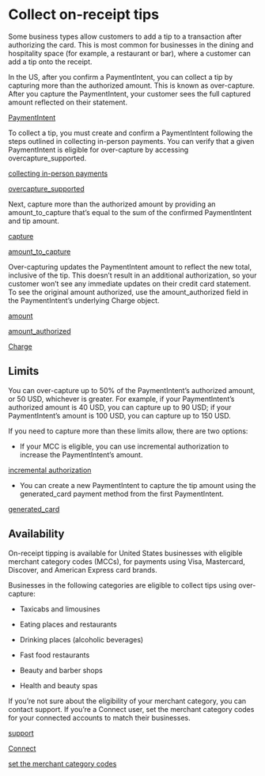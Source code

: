 # Collect on-receipt tips

Some business types allow customers to add a tip to a transaction after authorizing the card. This is most common for businesses in the dining and hospitality space (for example, a restaurant or bar), where a customer can add a tip onto the receipt.

In the US, after you confirm a PaymentIntent, you can collect a tip by capturing more than the authorized amount. This is known as over-capture. After you capture the PaymentIntent, your customer sees the full captured amount reflected on their statement.

[PaymentIntent](/api/payment_intents)

To collect a tip, you must create and confirm a PaymentIntent following the steps outlined in collecting in-person payments. You can verify that a given PaymentIntent is eligible for over-capture by accessing overcapture_supported.

[collecting in-person payments](/terminal/payments/collect-payment)

[overcapture_supported](/api/charges/object#charge_object-payment_method_details-card_present-overcapture_supported)

Next, capture more than the authorized amount by providing an amount_to_capture that’s equal to the sum of the confirmed PaymentIntent and tip amount.

[capture](/api/payment_intents/capture)

[amount_to_capture](/api/payment_intents/capture#capture_payment_intent-amount_to_capture)

Over-capturing updates the PaymentIntent amount to reflect the new total, inclusive of the tip. This doesn’t result in an additional authorization, so your customer won’t see any immediate updates on their credit card statement. To see the original amount authorized, use the amount_authorized field in the PaymentIntent’s underlying Charge object.

[amount](/api/payment_intents/object#payment_intent_object-amount)

[amount_authorized](/api/charges/object#charge_object-payment_method_details-card_present-amount_authorized)

[Charge](/api/charges)

## Limits

You can over-capture up to 50% of the PaymentIntent’s authorized amount, or 50 USD, whichever is greater. For example, if your PaymentIntent’s authorized amount is 40 USD, you can capture up to 90 USD; if your PaymentIntent’s amount is 100 USD, you can capture up to 150 USD.

If you need to capture more than these limits allow, there are two options:

- If your MCC is eligible, you can use incremental authorization to increase the PaymentIntent’s amount.

[incremental authorization](/terminal/features/incremental-authorizations)

- You can create a new PaymentIntent to capture the tip amount using the generated_card payment method from the first PaymentIntent.

[generated_card](/api/payment_intents/object#payment_intent_object-last_payment_error-payment_method-card-generated_from-payment_method_details-card_present-generated_card)

## Availability

On-receipt tipping is available for United States businesses with eligible merchant category codes (MCCs), for payments using Visa, Mastercard, Discover, and American Express card brands.

Businesses in the following categories are eligible to collect tips using over-capture:

- Taxicabs and limousines

- Eating places and restaurants

- Drinking places (alcoholic beverages)

- Fast food restaurants

- Beauty and barber shops

- Health and beauty spas

If you’re not sure about the eligibility of your merchant category, you can contact support. If you’re a Connect user, set the merchant category codes for your connected accounts to match their businesses.

[support](https://support.stripe.com/contact)

[Connect](/connect)

[set the merchant category codes](/connect/setting-mcc)
